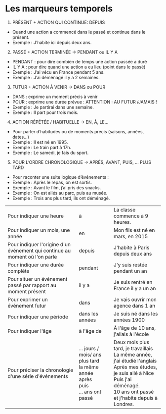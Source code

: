# Les marqueurs temporels

1. PRÉSENT + ACTION QUI CONTINUE: DEPUIS
  - Quand une action a commencé dans le passé et continue dans le présent.
  - Exemple : J’habite ici depuis deux ans.
2. PASSÉ + ACTION TERMINÉE → PENDANT ou IL Y A
  - PENDANT : pour dire combien de temps une action passée a duré
  - IL Y A : pour dire quand une action a eu lieu (point dans le passé)
  - Exemple : J’ai vécu en France pendant 5 ans.
  - Exemple : J’ai déménagé il y a 2 semaines.
3. FUTUR + ACTION À VENIR → DANS ou POUR
  - DANS : exprime un moment précis à venir
  - POUR : exprime une durée prévue : ATTENTION : AU FUTUR /JAMAIS !
  - Exemple : Je partirai dans une semaine.
  - Exemple : Il part pour trois mois.
4. ACTION RÉPÉTÉE / HABITUELLE → EN, À, LE...
  - Pour parler d’habitudes ou de moments précis (saisons, années, dates…)
  - Exemple : Il est né en 1995.
  - Exemple : Le train part à 17h.
  - Exemple : Le samedi, je fais du sport.
5. POUR L’ORDRE CHRONOLOGIQUE → APRÈS, AVANT, PUIS, ... PLUS TARD
  - Pour raconter une suite logique d’événements :
  - Exemple : Après le repas, on est sortis.
  - Exemple : Avant le film, j’ai pris des snacks.
  - Exemple : On est allés au parc, puis au musée.
  - Exemple : Trois ans plus tard, ils ont déménagé.

<table>
    <tr><td>Pour indiquer une heure</td><td>à</td><td>La classe commence à 9 heures.</td></tr>
    <tr><td>Pour indiquer un mois, une année</td><td>en</td><td>Mon fils est né en mars, en 2015</td></tr>
    <tr><td>Pour indiquer l'origine d'un événement qui continue au moment où l'on parle</td><td>depuis</td><td>J'habite à Paris depuis deux ans</td></tr>
    <tr><td>Pour indiquer une durée complète</td><td>pendant</td><td>J'y suis restée pendant un an</td></tr>
    <tr><td>Pour situer un événement passé par rapport au moment présent</td><td>il y a</td><td>Je suis rentré en France il y a un an</td></tr>
    <tr><td>Pour exprimer un événement futur</td><td>dans</td><td>Je vais ouvrir mon agence dans 1 an</td></tr>
    <tr><td>Pour indiquer une période</td><td>dans les années</td><td>Je suis né dans les années 1900</td></tr>
    <tr><td>Pour indiquer l'âge</td><td>à l'âge de</td><td>À l'âge de 10 ans, j'allais à l'école</td></tr>
    <tr><td>Pour préciser la chronologie d'une série d'événements</td><td>... jours / mois/ ans plus tard<br />la même année<br />après<br />puis<br />... ans ont passé</td><td>Deux mois plus tard, je travaillais<br />La même année, j'ai étudié l'anglais<br />Après mes études, je suis allé à Nice<br />Puis j'ai déménagé.<br />10 ans ont passé et j'habite depuis à Londres.</td></tr>
</table>